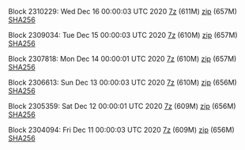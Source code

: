 Block 2310229: Wed Dec 16 00:00:03 UTC 2020 [7z]() (611M) [zip]() (657M) [SHA256]()

Block 2309034: Tue Dec 15 00:00:03 UTC 2020 [7z]() (610M) [zip]() (657M) [SHA256]()

Block 2307818: Mon Dec 14 00:00:01 UTC 2020 [7z]() (610M) [zip]() (657M) [SHA256]()

Block 2306613: Sun Dec 13 00:00:03 UTC 2020 [7z]() (610M) [zip]() (656M) [SHA256]()

Block 2305359: Sat Dec 12 00:00:01 UTC 2020 [7z]() (609M) [zip]() (656M) [SHA256]()

Block 2304094: Fri Dec 11 00:00:03 UTC 2020 [7z]() (609M) [zip]() (656M) [SHA256]()
